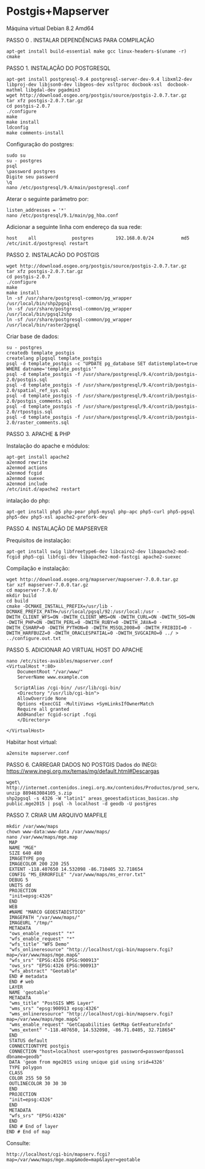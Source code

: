 # Postgis+Mapserver
Máquina virtual Debian 8.2 Amd64

PASSO 0 . INSTALAR DEPENDÊNCIAS PARA COMPILAÇÃO

	apt-get install build-essential make gcc linux-headers-$(uname -r) cmake

PASSO 1. INSTALAÇÃO DO POSTGRESQL

	apt-get install postgresql-9.4 postgresql-server-dev-9.4 libxml2-dev libproj-dev libjson0-dev libgeos-dev xsltproc docbook-xsl 	docbook-mathml libgdal-dev pgadmin3
	wget http://download.osgeo.org/postgis/source/postgis-2.0.7.tar.gz
	tar xfz postgis-2.0.7.tar.gz
	cd postgis-2.0.7
	./configure
	make
	make install
	ldconfig
	make comments-install

Configuração do postgres:

	sudo su
	su - postgres
	psql
	\password postgres
	Digite seu password
	\q
	nano /etc/postgresql/9.4/main/postgresql.conf

Aterar o seguinte parâmetro por:

	listen_addresses = '*'    
	nano /etc/postgresql/9.1/main/pg_hba.conf
Adicionar a seguinte linha com endereço da sua rede:

	host    all             postgres        192.168.0.0/24          md5
	/etc/init.d/postgresql restart

PASSO 2. INSTALACÃO DO POSTGIS

	wget http://download.osgeo.org/postgis/source/postgis-2.0.7.tar.gz
	tar xfz postgis-2.0.7.tar.gz
	cd postgis-2.0.7
	./configure
	make
	make install
	ln -sf /usr/share/postgresql-common/pg_wrapper /usr/local/bin/shp2pgsql
	ln -sf /usr/share/postgresql-common/pg_wrapper /usr/local/bin/pgsql2shp
	ln -sf /usr/share/postgresql-common/pg_wrapper /usr/local/bin/raster2pgsql

Criar base de dados:

	su - postgres
	createdb template_postgis
	createlang plpgsql template_postgis
	psql -d template_postgis -c "UPDATE pg_database SET datistemplate=true WHERE datname='template_postgis'"
	psql -d template_postgis -f /usr/share/postgresql/9.4/contrib/postgis-2.0/postgis.sql
	psql -d template_postgis -f /usr/share/postgresql/9.4/contrib/postgis-2.0/spatial_ref_sys.sql
	psql -d template_postgis -f /usr/share/postgresql/9.4/contrib/postgis-2.0/postgis_comments.sql
	psql -d template_postgis -f /usr/share/postgresql/9.4/contrib/postgis-2.0/rtpostgis.sql
	psql -d template_postgis -f /usr/share/postgresql/9.4/contrib/postgis-2.0/raster_comments.sql

PASSO 3. APACHE & PHP

Instalação do apache e módulos:

	apt-get install apache2
	a2enmod rewrite
	a2enmod actions
	a2enmod fcgid
	a2enmod suexec
	a2enmod include
	/etc/init.d/apache2 restart

intalação do php:

	apt-get install php5 php-pear php5-mysql php-apc php5-curl php5-pgsql php5-dev php5-xsl apache2-prefork-dev

PASSO 4. INSTALAÇÃO DE MAPSERVER 

Prequisitos de instalação:

	apt-get install swig libfreetype6-dev libcairo2-dev libapache2-mod-fcgid php5-cgi libfcgi-dev libapache2-mod-fastcgi apache2-suexec

Compilação e instalação:

	wget http://download.osgeo.org/mapserver/mapserver-7.0.0.tar.gz
	tar xzf mapserver-7.0.0.tar.gz
	cd mapserver-7.0.0/
	mkdir build
	cd build
	cmake -DCMAKE_INSTALL_PREFIX=/usr/lib -DCMAKE_PREFIX_PATH=/usr/local/pgsql/92:/usr/local:/usr -DWITH_CLIENT_WFS=ON -DWITH_CLIENT_WMS=ON -DWITH_CURL=ON -DWITH_SOS=ON -DWITH_PHP=ON -DWITH_PERL=0 -DWITH_RUBY=0 -DWITH_JAVA=0 -DWITH_CSHARP=0 -DWITH_PYTHON=0 -DWITH_MSSQL2008=0 -DWITH_FRIBIDI=0 -DWITH_HARFBUZZ=0 -DWITH_ORACLESPATIAL=0 -DWITH_SVGCAIRO=0 ../ > ../configure.out.txt


PASSO 5. ADICIONAR AO VIRTUAL HOST DO APACHE

	nano /etc/sites-avaibles/mapserver.conf
	<VirtualHost *:80>
	    DocumentRoot "/var/www/"
	    ServerName www.example.com

	   ScriptAlias /cgi-bin/ /usr/lib/cgi-bin/
		<Directory "/usr/lib/cgi-bin">
		AllowOverride None
		Options +ExecCGI -MultiViews +SymLinksIfOwnerMatch
		Require all granted
		AddHandler fcgid-script .fcgi
		</Directory>

	</VirtualHost>
Habiitar host virtual:

	a2ensite mapserver.conf 

PASSO 6. CARREGAR DADOS NO POSTGIS
Dados do INEGI: https://www.inegi.org.mx/temas/mg/default.html#Descargas

	wget\ http://internet.contenidos.inegi.org.mx/contenidos/Productos/prod_serv/contenidos/espanol/bvinegi/productos/geografia/marc_geo/889463084105_s.zip889463084105_s.zip
	unzip 889463084105_s.zip
	shp2pgsql -s 4326 -W "latin1" areas_geoestadisticas_basicas.shp public.mge2015 | psql -h localhost -d geodb -U postgres

PASSO 7. CRIAR UM ARQUIVO MAPFILE

	mkdir /var/www/maps
	chown www-data:www-data /var/www/maps/
	nano /var/www/maps/mge.map
	 MAP
	 NAME "MGE"
	 SIZE 640 480
	 IMAGETYPE png
	 IMAGECOLOR 200 220 255
	 EXTENT -118.407650 14.532098 -86.710405 32.718654
	 CONFIG "MS_ERRORFILE" "/var/www/maps/ms_error.txt"
	 DEBUG 5
	 UNITS dd
	 PROJECTION
	 "init=epsg:4326"
	 END
	 WEB
	 #NAME "MARCO GEOESTADISTICO"
	 IMAGEPATH "/var/www/maps/"
	 IMAGEURL "/tmp/"
	 METADATA
	 "ows_enable_request" "*"
	 "wfs_enable_request" "*"
	 "wfs_title" "WFS Demo"
	 "wfs_onlineresource" "http://localhost/cgi-bin/mapserv.fcgi?map=/var/www/maps/mge.map&"
	 "wfs_srs" "EPSG:4326 EPSG:900913"
	 "ows_srs" "EPSG:4326 EPSG:900913"
	 "wfs_abstract" "Geotable"
	 END # metadata
	 END # web
	 LAYER
	 NAME 'geotable'
	 METADATA
	 "wms_title" "PostGIS WMS Layer"
	 "wms_srs" "epsg:900913 epsg:4326"
	 "wms_onlineresource" "http://localhost/cgi-bin/mapserv.fcgi?map=/var/www/maps/mge.map&"
	 "wms_enable_request" "GetCapabilities GetMap GetFeatureInfo"
	 "wms_extent" "-118.407650, 14.532098, -86.71.0405, 32.718654"
	 END
	 STATUS default
	 CONNECTIONTYPE postgis
	 CONNECTION "host=localhost user=postgres password=passwordpasso1 dbname=geodb"
	 DATA 'geom from mge2015 using unique gid using srid=4326'
	 TYPE polygon
	 CLASS
	 COLOR 255 50 50
	 OUTLINECOLOR 30 30 30
	 END
	 PROJECTION
	 "init=epsg:4326"
	 END
	 METADATA
	 "wfs_srs" "EPSG:4326"
	 END
	 END # End of layer
	END # End of map
	
Consulte:

	http://localhost/cgi-bin/mapserv.fcgi?map=/var/www/maps/mge.map&mode=map&layer=geotable



